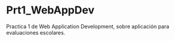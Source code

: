 # Prt1_WebAppDev

Practica 1 de Web Application Development, sobre aplicación para evaluaciones escolares.